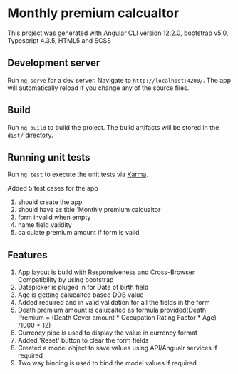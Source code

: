 # Monthly premium calcualtor

This project was generated with [Angular CLI](https://github.com/angular/angular-cli) version 12.2.0, bootstrap v5.0, Typescript 4.3.5, HTML5 and SCSS 

## Development server

Run `ng serve` for a dev server. Navigate to `http://localhost:4200/`. The app will automatically reload if you change any of the source files.

## Build

Run `ng build` to build the project. The build artifacts will be stored in the `dist/` directory.

## Running unit tests

Run `ng test` to execute the unit tests via [Karma](https://karma-runner.github.io).

Added 5  test cases for the app
1. should create the app
2. should have as title 'Monthly premium calcualtor
3. form invalid when empty
4. name field validity
5. calculate premium amount if form is valid

## Features

1. App layout is build with Responsiveness and Cross-Browser Compatibility by using bootstrap
2. Datepicker is pluged in for Date of birth field
3. Age is getting calucalted based DOB value
4. Added required and in valid validation for all the fields in the form
5. Death premium amount is calucalted as formula provided(Death Premium = (Death Cover amount * Occupation Rating Factor * Age) /1000 * 12)
6. Currency pipe is used to display the value in currency format
7. Added 'Reset' button to clear the form fields
9. Created a model object to save values using API/Angualr services if required
8. Two way binding is used to bind the model values if required



